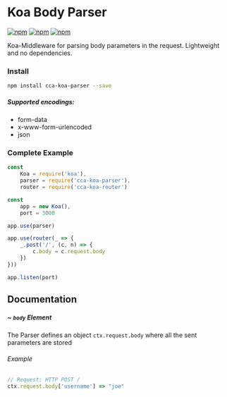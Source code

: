 # Koa Body Parser
[![npm](https://img.shields.io/npm/v/cca-koa-parser.svg)](https://www.npmjs.com/package/cca-koa-parser)
[![npm](https://img.shields.io/npm/dt/cca-koa-parser.svg)]()
[![npm](https://img.shields.io/npm/l/cca-koa-parser.svg)]()

Koa-Middleware for parsing body parameters in the request. Lightweight and no dependencies.

### Install
```bash
npm install cca-koa-parser --save
```

##### Supported encodings:
- form-data
- x-www-form-urlencoded
- json

### Complete Example
```javascript
const
	Koa = require('koa'),
	parser = require('cca-koa-parser'),
	router = require('cca-koa-router')

const
	app = new Koa(),
	port = 3000

app.use(parser)

app.use(router(_ => {
	_.post('/', (c, n) => {
		c.body = c.request.body
	})
}))

app.listen(port)
```

## Documentation

##### ~ `body` Element
The Parser defines an object `ctx.request.body` where all the sent parameters are stored

###### Example
```javascript
// Request: HTTP POST /
ctx.request.body['username'] => "joe"
```
